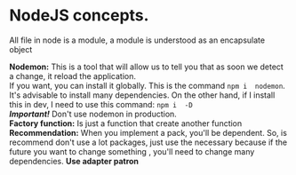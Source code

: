 # NodeJS concepts.

All file in node is a module, a module is understood as an encapsulate object   

**Nodemon:** This is a tool that will allow us to tell you that as soon we detect a change, it reload the application.  
If you want, you can install it globally. This is the command `npm i  nodemon`. It's advisable to install many dependencies. On the other hand, if I install this in dev, I need to use this command: `npm i  -D`  
**_Important!_** Don't use nodemon in production.   
**Factory function:** Is just a function that create another function   
**Recommendation:** When you implement a pack, you'll be dependent. So, is recommend don't use a lot packages, just use the necessary because if the future you want to change something , you'll need to change many dependencies. **Use adapter patron**   

